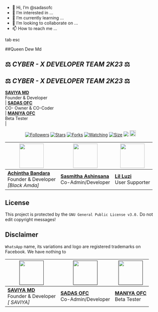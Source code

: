 - 👋 Hi, I’m @sadasofc
- 👀 I’m interested in ...
- 🌱 I’m currently learning ...
- 💞️ I’m looking to collaborate on ...
- 📫 How to reach me ...

<!---
sadasofc/sadasofc is a ✨ special ✨ repository because its `README.md` (this file) appears on your GitHub profile.
You can click the Preview link to take a look at your changes.
--->tab esc

##Queen Dew Md

## ⚖️  *CYBER - X DEVELOPER TEAM* *2K23*  ⚖️

## ⚖️  *CYBER - X DEVELOPER TEAM* *2K23*  ⚖️


**[SAVIYA MD](https://github.com/saviya55)**</br>Founder & Developer</br> | **[SADAS OFC](https://github.com/sadasofcl)**</br>CO- Owner & CO-Coder</br> | **[MANIYA OFC](https://github.com/MANIBOT)**</br> Beta Tester</br> |


<p align="center">
<a href="https://github.com/sadasofc?tab=followers"><img title="Followers" src="https://img.shields.io/github/followers/AlipBot?color=green&style=flat-square"></a>
<a href="https://github.com/sadasofc/QUEEN-DEW-MD/stargazers/"><img title="Stars" src="https://img.shields.io/github/stars/sadasofc/QUEEN-DEW-MD?color=white&style=flat-square"></a>
<a href="https://github.com/sadasofc/QUEEN-DEW-MD/network/members"><img title="Forks" src="https://img.shields.io/github/forks/sadasofc/QUEEN-DEW-MD?color=yellow&style=flat-square"></a>
<a href="https://github.com/sadasofc/QUEEN-DEW-MD/watchers"><img title="Watching" src="https://img.shields.io/github/watchers/sadasofc/QUEEN-DEW-MD?label=Watchers&color=red&style=flat-square"></a>
<a href="https://github.com/sadasofc/QUEEN-DEW-MD/"><img title="Size" src="https://img.shields.io/github/repo-size/AlipBot/Api-Alpis?style=flat-square&color=darkred"></a>
<a href="https://hits.seeyoufarm.com"><img src="https://hits.seeyoufarm.com/api/count/incr/badge.svg?url=https://github.com/sadasofc/QUEEN-DEW-MD/%2Fhit-counter&count_bg=%2379C83D&title_bg=%23555555&icon=probot.svg&icon_color=%2304FF00&title=hits&edge_flat=false"/></a>
<a href="https://github.com/sadasofc/QUEEN-DEW-MD/graphs/commit-activity"><img height="20" src="https://img.shields.io/badge/Maintained-No-red.svg"></a>&nbsp;&nbsp;
</p>


| <a href="https://amdaniwasa.com"><img src="https://avatars.githubusercontent.com/u/83172207?v=4" width=80 height=80></a> | <a href="https://sasmitha-ashinsana.vercel.app/"><img src="https://avatars.githubusercontent.com/u/89065560?v=4" width=80 height=80></a> | <a href="https://www.instagram.com/saji_x.x_4/"><img src="https://avatars.githubusercontent.com/u/88334967?v=4" width=80 height=80></a> |
|---|---|---|
| **[Achintha Bandara](https://github.com/BlackAmda)**</br>Founder & Developer</br>*[Black Amda]* | **[Sasmitha Ashinsana](https://github.com/sasmeee)**</br>Co-Admin/Developer | **[Lil Luzi](https://github.com/Sajiya2002)**</br>User Supporter


## License
This project is protected by the `GNU General Public License v3.0.`
Do not edit copyright messages!

## Disclaimer
`WhatsApp` name, its variations and logo are registered trademarks on Facebook. We have nothing to 


| <a href=" "><img src="https://telegra.ph/file/8f110e4619eda70707095.jpg" width=80 height=80></a> | <a href=" "><img src="https://telegra.ph/file/8f9019ef53e4d3d1242a1.jpg" width=80 height=80></a> | <a href=" "><img src="https://telegra.ph/file/41a6d99409b1e412a7bef.jpg" width=80 height=80></a> |
|---|---|---|
| **[SAVIYA MD](https://github.com/saviya55)**</br>Founder & Developer</br>*[ SAVIYA]* | **[SADAS OFC](https://github.com/sadasofc)**</br>Co-Admin/Developer | **[MANIYA OFC](https://github.com/MANIBOT)**</br>Beta Tester
